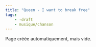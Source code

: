 ```yaml
---
title: "Queen - I want to break free"
tags:
    - -draft
    - musique/chanson
---
```


Page créée automatiquement, mais vide.

